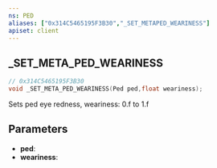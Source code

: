 ```yaml
---
ns: PED
aliases: ["0x314C5465195F3B30","_SET_METAPED_WEARINESS"]
apiset: client
---
```

## _SET_META_PED_WEARINESS

```c
// 0x314C5465195F3B30
void _SET_META_PED_WEARINESS(Ped ped,float weariness);
```

Sets ped eye redness, weariness: 0.f to 1.f

## Parameters
* **ped**:
* **weariness**: